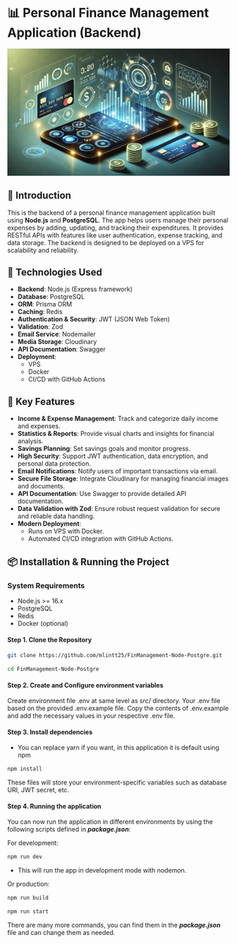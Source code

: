 # 📊 Personal Finance Management Application (Backend)

![WebP Image](public/assets/img.webp)

## 📝 Introduction

This is the backend of a personal finance management application built using **Node.js** and **PostgreSQL**. The app helps users manage their personal expenses by adding, updating, and tracking their expenditures. It provides RESTful APIs with features like user authentication, expense tracking, and data storage. The backend is designed to be deployed on a VPS for scalability and reliability.

## 🚀 Technologies Used

- **Backend**: Node.js (Express framework)
- **Database**: PostgreSQL
- **ORM**: Prisma ORM
- **Caching**: Redis
- **Authentication & Security**: JWT (JSON Web Token)
- **Validation**: Zod
- **Email Service**: Nodemailer
- **Media Storage**: Cloudinary
- **API Documentation**: Swagger
- **Deployment**:
  - VPS
  - Docker
  - CI/CD with GitHub Actions

## 📌 Key Features

- **Income & Expense Management**: Track and categorize daily income and expenses.
- **Statistics & Reports**: Provide visual charts and insights for financial analysis.
- **Savings Planning**: Set savings goals and monitor progress.
- **High Security**: Support JWT authentication, data encryption, and personal data protection.
- **Email Notifications**: Notify users of important transactions via email.
- **Secure File Storage**: Integrate Cloudinary for managing financial images and documents.
- **API Documentation**: Use Swagger to provide detailed API documentation.
- **Data Validation with Zod**: Ensure robust request validation for secure and reliable data handling.
- **Modern Deployment**:
  - Runs on VPS with Docker.
  - Automated CI/CD integration with GitHub Actions.

## 📦 Installation & Running the Project

### System Requirements

- Node.js >= 16.x
- PostgreSQL
- Redis
- Docker (optional)

#### Step 1. Clone the Repository

```sh
git clone https://github.com/mlintt25/FinManagement-Node-Postgre.git
```

```sh
cd FinManagement-Node-Postgre
```

#### Step 2. Create and Configure environment variables

Create environment file .env at same level as src/ directory. Your .env file based on the provided .env.example file. Copy the contents of .env.example and add the necessary values in your respective .env file.

#### Step 3. Install dependencies

- You can replace yarn if you want, in this application it is default using npm

```bash
npm install
```

These files will store your environment-specific variables such as database URI, JWT secret, etc.

#### Step 4. Running the application

You can now run the application in different environments by using the following scripts defined in _**package.json**_:

For development:

```bash
npm run dev
```

- This will run the app in development mode with nodemon.

Or production:

```bash
npm run build
```

```bash
npm run start
```

There are many more commands, you can find them in the _**package.json**_ file and can change them as needed.

